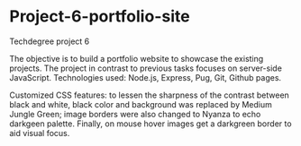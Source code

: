 # Project-6-portfolio-site
 Techdegree project 6

The objective is to build a portfolio website to showcase the existing projects. The project in contrast to previous tasks focuses on server-side JavaScript. Technologies used: Node.js, Express, Pug, Git, Github pages.

Customized CSS features: to lessen the sharpness of the contrast between black and white, black color and background was replaced by Medium Jungle Green; image borders were also changed to Nyanza to echo darkgeen palette. Finally, on mouse hover images get a darkgreen border to aid visual focus.